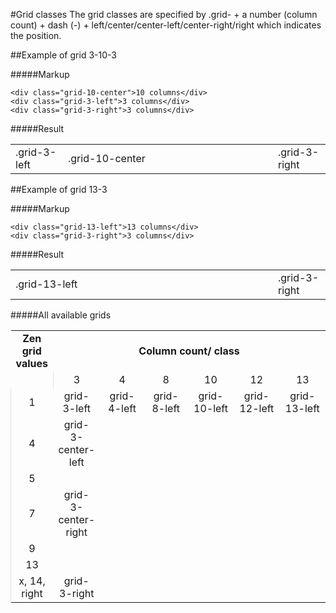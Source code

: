 #Grid classes
The grid classes are specified by .grid- + a number (column count) + dash (-) + left/center/center-left/center-right/right which indicates the position.

##Example of grid 3-10-3

#####Markup
    
    <div class="grid-10-center">10 columns</div>
    <div class="grid-3-left">3 columns</div>
    <div class="grid-3-right">3 columns</div>

#####Result

<table>
	<tr>
		<td style="width: 15%;">.grid-3-left</td>
		<td style="width: 60%;">.grid-10-center</td>
		<td style="width: 15%;">.grid-3-right</td>
	</tr>
</table>

##Example of grid 13-3

#####Markup
    
    <div class="grid-13-left">13 columns</div>
    <div class="grid-3-right">3 columns</div>

#####Result

<table>
	<tr>
		<td style="width: 75%;">.grid-13-left</td>
		<td style="width: 15%;">.grid-3-right</td>
	</tr>
</table>

#####All available grids

<table>
	<tr>
		<td style="text-align: center; width: 12%;"><b>Zen grid values</b></td>
		<td colspan="7" style="text-align: center;"><b>Column count/ class</b></td>
	</tr>
	<tr>
		<td></td>
		<td style="border-left: 1px solid #e1e1e1; text-align: center; width: 15%;">3</td>
		<td style="text-align: center;">4</td>
		<td style="text-align: center;">8</td>
		<td style="text-align: center;">10</td>
		<td style="text-align: center;">12</td>
		<td style="text-align: center;">13</td>
	</tr>
	<tr>
		<td style="border-left: 1px solid #e1e1e1; text-align: center;">1</td>
		<td style="text-align: center;">grid-3-left</td>
		<td style="text-align: center;">grid-4-left</td>
		<td style="text-align: center;">grid-8-left</td>
		<td style="text-align: center;">grid-10-left</td>
		<td style="text-align: center;">grid-12-left</td>
		<td style="text-align: center;">grid-13-left</td>	</tr>
	<tr>
		<td style="border-left: 1px solid #e1e1e1; text-align: center;">4</td>
		<td style="text-align: center;">grid-3-center-left</td>
		<td style="text-align: center;"></td>
		<td style="text-align: center;"></td>
		<td style="text-align: center;"></td>
		<td style="text-align: center;"></td>
		<td></td>
	</tr>
	<tr>
		<td style="border-left: 1px solid #e1e1e1; text-align: center;">5</td>
		<td style="text-align: center;"></td>
		<td style="text-align: center;"></td>
		<td style="text-align: center;"></td>
		<td style="text-align: center;"></td>
		<td style="text-align: center;"></td>
		<td></td>
	</tr>
	<tr>
		<td style="border-left: 1px solid #e1e1e1; text-align: center;">7</td>
		<td style="text-align: center;">grid-3-center-right</td>
		<td style="text-align: center;"></td>
		<td style="text-align: center;"></td>
		<td style="text-align: center;"></td>
		<td style="text-align: center;"></td>
		<td></td>
	</tr>
	<tr>
		<td style="border-left: 1px solid #e1e1e1; text-align: center;">9</td>
		<td style="text-align: center;"></td>
		<td style="text-align: center;"></td>
		<td style="text-align: center;"></td>
		<td style="text-align: center;"></td>
		<td style="text-align: center;"></td>
		<td></td>
	</tr>
		<tr>
		<td style="border-left: 1px solid #e1e1e1; text-align: center;">13</td>
		<td style="text-align: center;"></td>
		<td style="text-align: center;"></td>
		<td style="text-align: center;"></td>
		<td style="text-align: center;"></td>
		<td style="text-align: center;"></td>
		<td></td>
	</tr>
		<tr>
		<td style="border-left: 1px solid #e1e1e1; text-align: center;">x, 14, right</td>
		<td style="text-align: center;">grid-3-right</td>
		<td style="text-align: center;"></td>
		<td style="text-align: center;"></td>
		<td style="text-align: center;"></td>
		<td style="text-align: center;"></td>
		<td></td>
	</tr>
</table>
